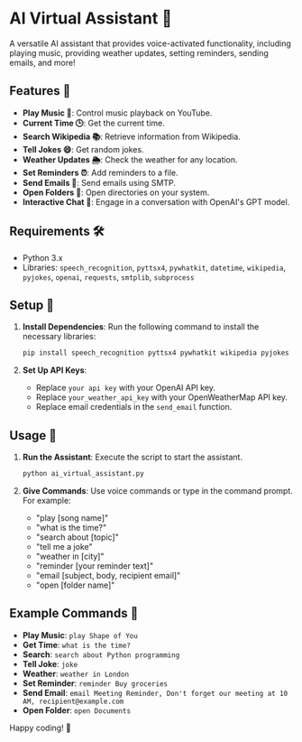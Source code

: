 # AI Virtual Assistant 🤖

A versatile AI assistant that provides voice-activated functionality, including playing music, providing weather updates, setting reminders, sending emails, and more!

## Features 🌟

- **Play Music 🎵**: Control music playback on YouTube.
- **Current Time 🕒**: Get the current time.
- **Search Wikipedia 📚**: Retrieve information from Wikipedia.
- **Tell Jokes 😄**: Get random jokes.
- **Weather Updates 🌦️**: Check the weather for any location.
- **Set Reminders ⏰**: Add reminders to a file.
- **Send Emails 📧**: Send emails using SMTP.
- **Open Folders 📂**: Open directories on your system.
- **Interactive Chat 💬**: Engage in a conversation with OpenAI's GPT model.

## Requirements 🛠️

- Python 3.x
- Libraries: `speech_recognition`, `pyttsx4`, `pywhatkit`, `datetime`, `wikipedia`, `pyjokes`, `openai`, `requests`, `smtplib`, `subprocess`

## Setup 🔧

1. **Install Dependencies**: Run the following command to install the necessary libraries:
    ```bash
    pip install speech_recognition pyttsx4 pywhatkit wikipedia pyjokes openai requests
    ```

2. **Set Up API Keys**:
   - Replace `your api key` with your OpenAI API key.
   - Replace `your_weather_api_key` with your OpenWeatherMap API key.
   - Replace email credentials in the `send_email` function.

## Usage 🚀

1. **Run the Assistant**: Execute the script to start the assistant.
    ```bash
    python ai_virtual_assistant.py
    ```

2. **Give Commands**: Use voice commands or type in the command prompt. For example:
   - "play [song name]"
   - "what is the time?"
   - "search about [topic]"
   - "tell me a joke"
   - "weather in [city]"
   - "reminder [your reminder text]"
   - "email [subject, body, recipient email]"
   - "open [folder name]"

## Example Commands 🎤

- **Play Music**: `play Shape of You`
- **Get Time**: `what is the time?`
- **Search**: `search about Python programming`
- **Tell Joke**: `joke`
- **Weather**: `weather in London`
- **Set Reminder**: `reminder Buy groceries`
- **Send Email**: `email Meeting Reminder, Don't forget our meeting at 10 AM, recipient@example.com`
- **Open Folder**: `open Documents`


Happy coding! 🎉

